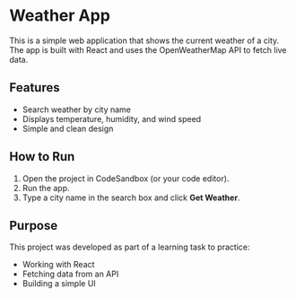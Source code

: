 # Weather App

This is a simple web application that shows the current weather of a city.  
The app is built with React and uses the OpenWeatherMap API to fetch live data.

## Features
- Search weather by city name
- Displays temperature, humidity, and wind speed
- Simple and clean design

## How to Run
1. Open the project in CodeSandbox (or your code editor).
2. Run the app.
3. Type a city name in the search box and click **Get Weather**.

## Purpose
This project was developed as part of a learning task to practice:
- Working with React
- Fetching data from an API
- Building a simple UI